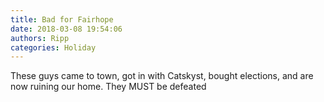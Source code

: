 ```yaml
---
title: Bad for Fairhope
date: 2018-03-08 19:54:06
authors: Ripp
categories: Holiday
---
```


 These guys came to town, got in with Catskyst, bought elections, and are now ruining our home.  They MUST be defeated